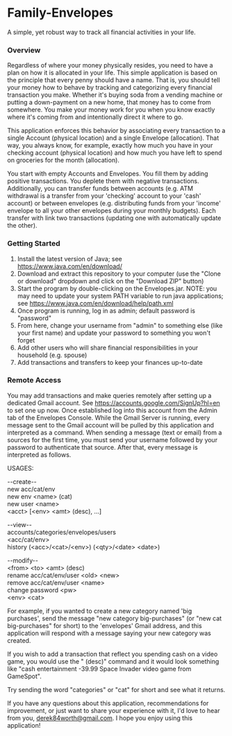 # Family-Envelopes

A simple, yet robust way to track all financial activities in your life.

### Overview

Regardless of where your money physically resides, you need to have a plan on how it is allocated in your life.  This simple application is based on the principle that every penny should have a name.  That is, you should tell your money how to behave by tracking and categorizing every financial transaction you make.  Whether it's buying soda from a vending machine or putting a down-payment on a new home, that money has to come from somewhere.  You make your money work for you when you know exactly where it's coming from and intentionally direct it where to go.

This application enforces this behavior by associating every transaction to a single Account (physical location) and a single Envelope (allocation).  That way, you always know, for example, exactly how much you have in your checking account (physical location) and how much you have left to spend on groceries for the month (allocation).

You start with empty Accounts and Envelopes.  You fill them by adding positive transactions.  You deplete them with negative transactions.  Additionally, you can transfer funds between accounts (e.g. ATM withdrawal is a transfer from your 'checking' account to your 'cash' account) or between envelopes (e.g. distributing funds from your 'income' envelope to all your other envelopes during your monthly budgets).  Each transfer with link two transactions (updating one with automatically update the other).

### Getting Started
1) Install the latest version of Java; see https://www.java.com/en/download/
2) Download and extract this repository to your computer (use the "Clone or download" dropdown and click on the "Download ZIP" button)
3) Start the program by double-clicking on the Envelopes.jar.    NOTE: you may need to update your system PATH variable to run java applications; see https://www.java.com/en/download/help/path.xml
3) Once program is running, log in as admin; default password is "password"
4) From here, change your username from "admin" to something else (like your first name) and update your password to something you won't forget
5) Add other users who will share financial responsibilities in your household (e.g. spouse)
6) Add transactions and transfers to keep your finances up-to-date

### Remote Access

You may add transactions and make queries remotely after setting up a dedicated Gmail account.  See https://accounts.google.com/SignUp?hl=en to set one up now.  Once established log into this account from the Admin tab of the Envelopes Console.  While the Gmail Server is running, every message sent to the Gmail account will be pulled by this application and interpreted as a command.  When sending a message (text or email) from a sources for the first time, you must send your username followed by your password to authenticate that source.  After that, every message is interpreted as follows.

USAGES:

--create--\
new acc/cat/env <name>\
new env \<name\> (cat)\
new user \<name\> <password>\
\<acct\> [\<env\> \<amt\> (desc), ...]

--view--\
accounts/categories/envelopes/users\
\<acc/cat/env\>\
history (\<acc\>/\<cat\>/\<env\>) (\<qty\>/\<date\> \<date\>)

--modify--\
\<from\> \<to\> \<amt\> (desc)\
rename acc/cat/env/user \<old\> \<new\>\
remove acc/cat/env/user \<name\>\
change password \<pw\>\
\<env\> \<cat\>

For example, if you wanted to create a new category named 'big purchases', send the message "new category big-purchases" (or "new cat big-purchases" for short) to the 'envelopes' Gmail address, and this application will respond with a message saying your new category was created.

If you wish to add a transaction that reflect you spending cash on a video game, you would use the "<acct> <env> <amt> (desc)" command and it would look something like "cash entertainment -39.99 Space Invader video game from GameSpot".

Try sending the word "categories" or "cat" for short and see what it returns.

If you have any questions about this application, recommendations for improvement, or just want to share your experience with it, I'd love to hear from you, derek84worth@gmail.com.  I hope you enjoy using this application!
